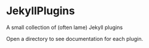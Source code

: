 JekyllPlugins
=============

A small collection of (often lame) Jekyll plugins

Open a directory to see documentation for each plugin.
